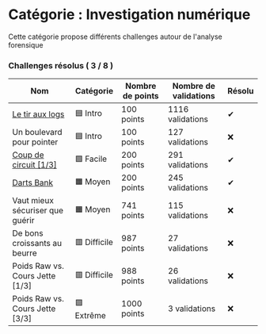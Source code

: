 # Catégorie : Investigation numérique

Cette catégorie propose différents challenges autour de l'analyse forensique

### Challenges résolus ( 3 / 8 )

| Nom | Catégorie | Nombre de points | Nombre de validations | Résolu |
| - | - | - | - | - |
| [Le tir aux logs](./Le%20tir%20aux%20logs/) | 🟦 Intro | 100 points | 1116 validations | ✔ |
| Un boulevard pour pointer | 🟦 Intro | 100 points | 127 validations | ❌ |
| [Coup de circuit [1/3]](./Coup%20de%20circuit%20[1_3]/) | 🟩 Facile | 200 points | 291 validations | ✔ |
| [Darts Bank](./Darts%20Bank/) | 🟧 Moyen | 200 points | 245 validations | ✔ |
| Vaut mieux sécuriser que guérir | 🟧 Moyen | 741 points | 115 validations | ❌ |
| De bons croissants au beurre | 🟥 Difficile | 987 points | 27 validations | ❌ |
| Poids Raw vs. Cours Jette [1/3] | 🟥 Difficile | 988 points | 26 validations | ❌ |
| Poids Raw vs. Cours Jette [3/3] | 🟪 Extrême | 1000 points | 3 validations | ❌ |

